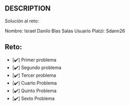 ## DESCRIPTION

Solución al reto:

Nombre: Israel Danilo Blas Salas
Usuario Platzi: Sdann26

## Reto:

- [✔️] Primer problema
- [✔️] Segundo problema
- [✔️] Tercer problema
- [✔️] Cuarto Problema
- [✔️] Quinto Problema
- [✔️] Sexto Problema
